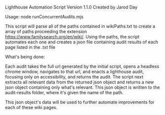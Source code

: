 Lighthouse Automation Script
Version 1.1.0
Created by Jarod Day

Usage: node runConcurrentAudits.mjs <number of concurrent audits>

This script will parse all of the paths contained in wikiPaths.txt to create a array of paths proceeding the extension https://www.familysearch.org/en/wiki/. Using the paths, the script automates each one and creates a json file containing audit results of each page listed in the .txt file

What's being done:

Each audit takes the full url generated by the initial script, opens a headless chrome window, navigates to that url, and enacts a lighthouse audit, focusing only on accessibility, and returns the audit. The script next extracts all relevant data from the returned json object and returns a new json object containing only what's relevant. This json object is written to the audit-results folder, where it's given the name of the path.

This json object's data will be used to further automate improvements for each of these wiki pages.

